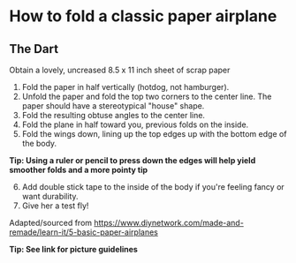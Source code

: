 # How to fold a classic paper airplane
## The Dart

Obtain a lovely, uncreased 8.5 x 11 inch sheet of scrap paper 
1. Fold the paper in half vertically (hotdog, not hamburger).
2. Unfold the paper and fold the top two corners to the center line. The paper should have a stereotypical "house" shape.
3. Fold the resulting obtuse angles to the center line.
4. Fold the plane in half toward you, previous folds on the inside.
5. Fold the wings down, lining up the top edges up with the bottom edge of the body. 

**Tip: Using a ruler or pencil to press down the edges will help yield smoother folds and a more pointy tip**

6. Add double stick tape to the inside of the body if you're feeling fancy or want durability. 
7. Give her a test fly!

Adapted/sourced from https://www.diynetwork.com/made-and-remade/learn-it/5-basic-paper-airplanes

**Tip: See link for picture guidelines**

